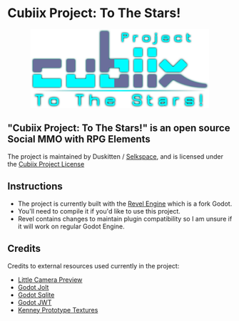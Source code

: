 # Cubiix Project: To The Stars!

<p align="center">
  <img src="Assets/Textures/UI/Titlescreen/Cubiix Project_Logo.png" width="400" alt="Revel Engine logo">
</p>

## "Cubiix Project: To The Stars!" is an open source Social MMO with RPG Elements

The project is maintained by Duskitten / [Selkspace](https://selkspace.xyz), and is licensed under the [Cubiix Project License](https://cubiixproject.xyz/en/License)

## Instructions

- The project is currently built with the [Revel Engine](https://github.com/Duskitten/revel) which is a fork Godot.
- You'll need to compile it if you'd like to use this project.
- Revel contains changes to maintain plugin compatibility so I am unsure if it will work on regular Godot Engine.

## Credits
Credits to external resources used currently in the project:
-  [Little Camera Preview](https://github.com/anthonyec/godot_little_camera_preview)
-  [Godot Jolt](https://github.com/godot-jolt/godot-jolt)
-  [Godot Sqlite](https://github.com/2shady4u/godot-sqlite)
-  [Godot JWT](https://github.com/fenix-hub/godot-engine.jwt/tree/main)
-  [Kenney Prototype Textures](https://kenney.nl/assets/prototype-textures)
